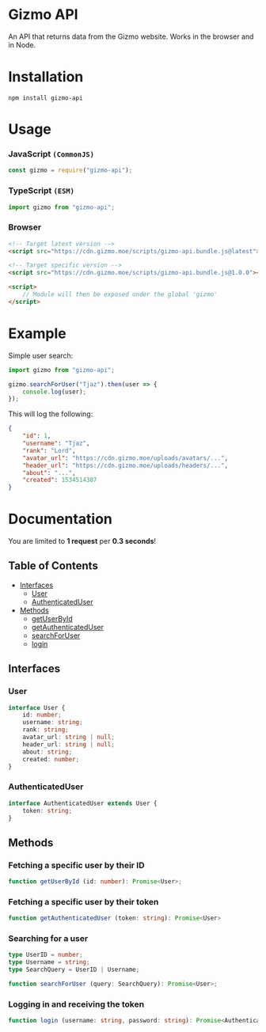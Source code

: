 # Gizmo API
An API that returns data from the Gizmo website. Works in the browser and in Node.

# Installation
```
npm install gizmo-api
```

# Usage

### JavaScript `(CommonJS)`
```js
const gizmo = require("gizmo-api");
```

### TypeScript `(ESM)`
```ts
import gizmo from "gizmo-api";
```

### Browser
```html
<!-- Target latest version -->
<script src="https://cdn.gizmo.moe/scripts/gizmo-api.bundle.js@latest"></script>

<!-- Target specific version -->
<script src="https://cdn.gizmo.moe/scripts/gizmo-api.bundle.js@1.0.0"></script>

<script>
	// Module will then be exposed under the global 'gizmo'
</script>
```

# Example

Simple user search:
```ts
import gizmo from "gizmo-api";

gizmo.searchForUser("Tjaz").then(user => {
	console.log(user);
});
```
This will log the following:
```json
{
	"id": 1,
	"username": "Tjaz",
	"rank": "Lord",
	"avatar_url": "https://cdn.gizmo.moe/uploads/avatars/...",
	"header_url": "https://cdn.gizmo.moe/uploads/headers/...",
	"about": "...",
	"created": 1534514387
}
```

# Documentation

You are limited to **1 request** per **0.3 seconds**!

## Table of Contents
- [Interfaces](#interfaces)
	- [User](#user)
	- [AuthenticatedUser](#authenticateduser)
- [Methods](#methods)
	- [getUserById](#fetching-a-specific-user-by-their-id)
	- [getAuthenticatedUser](#fetching-a-specific-user-by-their-token)
	- [searchForUser](#searching-for-a-user)
	- [login](#logging-in-and-receiving-the-token)

## Interfaces

### User
```ts
interface User {
	id: number;
	username: string;
	rank: string;
	avatar_url: string | null;
	header_url: string | null;
	about: string;
	created: number;
}
```

### AuthenticatedUser
```ts
interface AuthenticatedUser extends User {
	token: string;
}
```

## Methods

### Fetching a specific user by their ID
```ts
function getUserById (id: number): Promise<User>;
```

### Fetching a specific user by their token
```ts
function getAuthenticatedUser (token: string): Promise<User>
```

### Searching for a user
```ts
type UserID = number;
type Username = string;
type SearchQuery = UserID | Username;

function searchForUser (query: SearchQuery): Promise<User>;
```

### Logging in and receiving the token
```ts
function login (username: string, password: string): Promise<AuthenticatedUser>
```